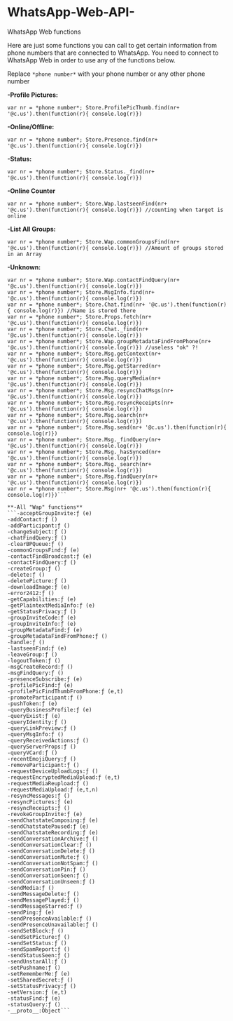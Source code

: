 # WhatsApp-Web-API-
WhatsApp Web functions

Here are just some functions you can call to get certain information from phone numbers that are connected to WhatsApp.
You need to connect to WhatsApp Web in order to use any of the functions below.

Replace ```*phone number*``` with your phone number or any other phone number



**-Profile Pictures:**

```var nr = *phone number*; Store.ProfilePicThumb.find(nr+ '@c.us').then(function(r){ console.log(r)})```

**-Online/Offline:**

```var nr = *phone number*; Store.Presence.find(nr+ '@c.us').then(function(r){ console.log(r)}) ```

**-Status:**

```var nr = *phone number*; Store.Status._find(nr+ '@c.us').then(function(r){ console.log(r)}) ```

**-Online Counter**

```var nr = *phone number*; Store.Wap.lastseenFind(nr+ '@c.us').then(function(r){ console.log(r)}) //counting when target is online```

**-List All Groups:**

```var nr = *phone number*; Store.Wap.commonGroupsFind(nr+ '@c.us').then(function(r){ console.log(r)}) //Amount of groups stored in an Array```


**-Unknown:**

```
var nr = *phone number*; Store.Wap.contactFindQuery(nr+ '@c.us').then(function(r){ console.log(r)})
var nr = *phone number*; Store.MsgInfo.find(nr+ '@c.us').then(function(r){ console.log(r)})
var nr = *phone number*; Store.Chat.find(nr+ '@c.us').then(function(r){ console.log(r)}) //Name is stored there
var nr = *phone number*; Store.Props.fetch(nr+ '@c.us').then(function(r){ console.log(r)})
var nr = *phone number*; Store.Chat._find(nr+ '@c.us').then(function(r){ console.log(r)})
var nr = *phone number*; Store.Wap.groupMetadataFindFromPhone(nr+ '@c.us').then(function(r){ console.log(r)}) //useless "ok" ?!
var nr = *phone number*; Store.Msg.getContext(nr+ '@c.us').then(function(r){ console.log(r)})
var nr = *phone number*; Store.Msg.getStarred(nr+ '@c.us').then(function(r){ console.log(r)})
var nr = *phone number*; Store.Msg.queryMedia(nr+ '@c.us').then(function(r){ console.log(r)})
var nr = *phone number*; Store.Msg.resyncChatMsgs(nr+ '@c.us').then(function(r){ console.log(r)})
var nr = *phone number*; Store.Msg.resyncReceipts(nr+ '@c.us').then(function(r){ console.log(r)})
var nr = *phone number*; Store.Msg.search(nr+ '@c.us').then(function(r){ console.log(r)})
var nr = *phone number*; Store.Msg.send(nr+ '@c.us').then(function(r){ console.log(r)})
var nr = *phone number*; Store.Msg._findQuery(nr+ '@c.us').then(function(r){ console.log(r)})
var nr = *phone number*; Store.Msg._hasSynced(nr+ '@c.us').then(function(r){ console.log(r)})
var nr = *phone number*; Store.Msg._search(nr+ '@c.us').then(function(r){ console.log(r)})
var nr = *phone number*; Store.Msg.findQuery(nr+ '@c.us').then(function(r){ console.log(r)})
var nr = *phone number*; Store.Msg(nr+ '@c.us').then(function(r){ console.log(r)})```

**-All "Wap" functions**
```-acceptGroupInvite:ƒ (e)
-addContact:ƒ ()
-addParticipant:ƒ ()
-changeSubject:ƒ ()
-chatFindQuery:ƒ ()
-clearBPQueue:ƒ ()
-commonGroupsFind:ƒ (e)
-contactFindBroadcast:ƒ (e)
-contactFindQuery:ƒ ()
-createGroup:ƒ ()
-delete:ƒ ()
-deletePicture:ƒ ()
-downloadImage:ƒ (e)
-error2412:ƒ ()
-getCapabilities:ƒ (e)
-getPlaintextMediaInfo:ƒ (e)
-getStatusPrivacy:ƒ ()
-groupInviteCode:ƒ (e)
-groupInviteInfo:ƒ (e)
-groupMetadataFind:ƒ (e)
-groupMetadataFindFromPhone:ƒ ()
-handle:ƒ ()
-lastseenFind:ƒ (e)
-leaveGroup:ƒ ()
-logoutToken:ƒ ()
-msgCreateRecord:ƒ ()
-msgFindQuery:ƒ ()
-presenceSubscribe:ƒ (e)
-profilePicFind:ƒ (e)
-profilePicFindThumbFromPhone:ƒ (e,t)
-promoteParticipant:ƒ ()
-pushToken:ƒ (e)
-queryBusinessProfile:ƒ (e)
-queryExist:ƒ (e)
-queryIdentity:ƒ ()
-queryLinkPreview:ƒ ()
-queryMsgInfo:ƒ ()
-queryReceivedActions:ƒ ()
-queryServerProps:ƒ ()
-queryVCard:ƒ ()
-recentEmojiQuery:ƒ ()
-removeParticipant:ƒ ()
-requestDeviceUploadLogs:ƒ ()
-requestEncryptedMediaUpload:ƒ (e,t)
-requestMediaReupload:ƒ ()
-requestMediaUpload:ƒ (e,t,n)
-resyncMessages:ƒ ()
-resyncPictures:ƒ (e)
-resyncReceipts:ƒ ()
-revokeGroupInvite:ƒ (e)
-sendChatstateComposing:ƒ (e)
-sendChatstatePaused:ƒ (e)
-sendChatstateRecording:ƒ (e)
-sendConversationArchive:ƒ ()
-sendConversationClear:ƒ ()
-sendConversationDelete:ƒ ()
-sendConversationMute:ƒ ()
-sendConversationNotSpam:ƒ ()
-sendConversationPin:ƒ ()
-sendConversationSeen:ƒ ()
-sendConversationUnseen:ƒ ()
-sendMedia:ƒ ()
-sendMessageDelete:ƒ ()
-sendMessagePlayed:ƒ ()
-sendMessageStarred:ƒ ()
-sendPing:ƒ (e)
-sendPresenceAvailable:ƒ ()
-sendPresenceUnavailable:ƒ ()
-sendSetBlock:ƒ ()
-sendSetPicture:ƒ ()
-sendSetStatus:ƒ ()
-sendSpamReport:ƒ ()
-sendStatusSeen:ƒ ()
-sendUnstarAll:ƒ ()
-setPushname:ƒ ()
-setRememberMe:ƒ (e)
-setSharedSecret:ƒ ()
-setStatusPrivacy:ƒ ()
-setVersion:ƒ (e,t)
-statusFind:ƒ (e)
-statusQuery:ƒ ()
-__proto__:Object```

